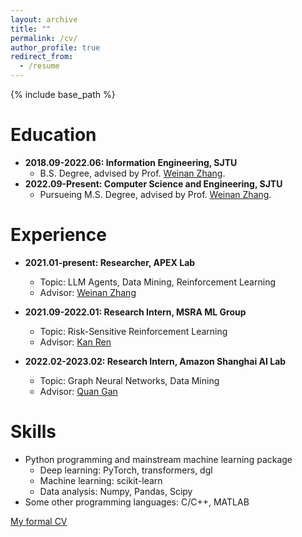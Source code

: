 ```yaml
---
layout: archive
title: ""
permalink: /cv/
author_profile: true
redirect_from:
  - /resume
---
```


{% include base_path %}

Education
======
* **2018.09-2022.06: Information Engineering, SJTU**
  <!--* Overall Grade: 90.57 / 100 (Ranking: 2<sup>nd</sup> / 148)-->
  * B.S. Degree, advised by Prof. [Weinan Zhang](https://wnzhang.net).
* **2022.09-Present: Computer Science and Engineering, SJTU**
  * Pursueing M.S. Degree, advised by Prof. [Weinan Zhang](https://wnzhang.net).

Experience
======

* **2021.01-present: Researcher, APEX Lab**
  * Topic: LLM Agents, Data Mining, Reinforcement Learning
  * Advisor: [Weinan Zhang](https://wnzhang.net)

* **2021.09-2022.01: Research Intern, MSRA ML Group**
  * Topic: Risk-Sensitive Reinforcement Learning
  * Advisor: [Kan Ren](https://www.saying.ren)

* **2022.02-2023.02: Research Intern, Amazon Shanghai AI Lab**
  * Topic: Graph Neural Networks, Data Mining
  * Advisor: [Quan Gan](https://www.amazon.science/author/quan-gan)
  
Skills
======
* Python programming and mainstream machine learning package
  * Deep learning: PyTorch, transformers, dgl
  * Machine learning: scikit-learn
  * Data analysis: Numpy, Pandas, Scipy
* Some other programming languages: C/C++, MATLAB

[My formal CV](../files/CV-en.pdf)
  
<!--My formal CV: [English Version](../files/CV-en.pdf), [Chinese Version](../files/CV.pdf)-->
